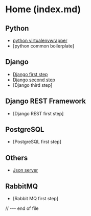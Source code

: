 # Home (index.md)

## Python 

- [python virtualenvwrapper](docs/1805-python-environment-first-step.md)
- [python common boilerplate]


## Django

- [Django first step](docs/1805-django-first-step.md)
- [Django second step](docs/1805-django-second-step.md)
- [Django third step]

## Django REST Framework

- [Django REST first step]

## PostgreSQL

- [PostgreSQL first step]

## Others

- [Json server](docs/1806-json-server-usage.md)

## RabbitMQ

- [Rabbit MQ first step]

// --- end of file
